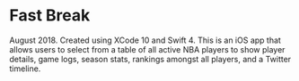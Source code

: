 # Fast Break
August 2018. Created using XCode 10 and Swift 4.
This is an iOS app that allows users to select from a table of all
active NBA players to show player details, game logs, season stats, 
rankings amongst all players, and a Twitter timeline.

